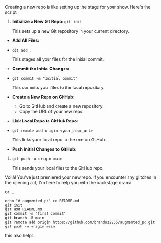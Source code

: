 Creating a new repo is like setting up the stage for your show. Here's the script:

1. **Initialize a New Git Repo:**
    `git init`
    
    This sets up a new Git repository in your current directory.
    
- **Add All Files:**
    
- `git add .`
    
    This stages all your files for the initial commit.
    
- **Commit the Initial Changes:**
    
- `git commit -m "Initial commit"`
    
    This commits your files to the local repository.
    
- **Create a New Repo on GitHub:**
    
    - Go to GitHub and create a new repository.
    - Copy the URL of your new repo.
- **Link Local Repo to GitHub Repo:**
    
- `git remote add origin <your_repo_url>`
    
    This links your local repo to the one on GitHub.
    
- **Push Initial Changes to GitHub:**
    

1. `git push -u origin main`
    
    This sends your local files to the GitHub repo.
    

Voilà! You've just premiered your new repo. If you encounter any glitches in the opening act, I'm here to help you with the backstage drama


or ...
```shell
echo "# augmented_pc" >> README.md
git init
git add README.md
git commit -m "first commit"
git branch -M main
git remote add origin https://github.com/brandoz2255/augmented_pc.git
git push -u origin main
```

this also helps 


